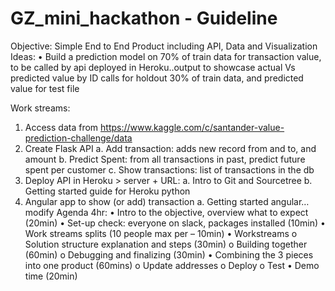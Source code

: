 # GZ_mini_hackathon - Guideline
Objective: Simple End to End Product including API, Data and Visualization
Ideas:
• Build a prediction model on 70% of train data for transaction value, to be called by api deployed in Heroku..output to showcase actual Vs predicted value by ID calls for holdout 30% of train data, and predicted value for test file

Work streams:
1.  Access data from https://www.kaggle.com/c/santander-value-prediction-challenge/data
2.  Create Flask API
 a.  Add transaction:  adds new record from and to, and amount
 b.  Predict Spent: from all transactions in past, predict future spent per customer
 c.  Show transactions: list of transactions in the db
3.  Deploy API in Heroku > server + URL:
 a.  Intro to Git and Sourcetree
 b.  Getting started guide for Heroku python
4.  Angular app to show (or add) transaction
 a.  Getting started angular…modify
Agenda 4hr:
• Intro to the objective, overview what to expect (20min)
• Set-up check: everyone on slack, packages installed (10min)
• Work streams splits (10 people max per – 10min)
• Workstreams
o   Solution structure explanation and steps (30min)
o   Building together (60min)
o   Debugging and finalizing (30min)
• Combining the 3 pieces into one product (60mins)
o   Update addresses
o   Deploy
o   Test
• Demo time (20min)


